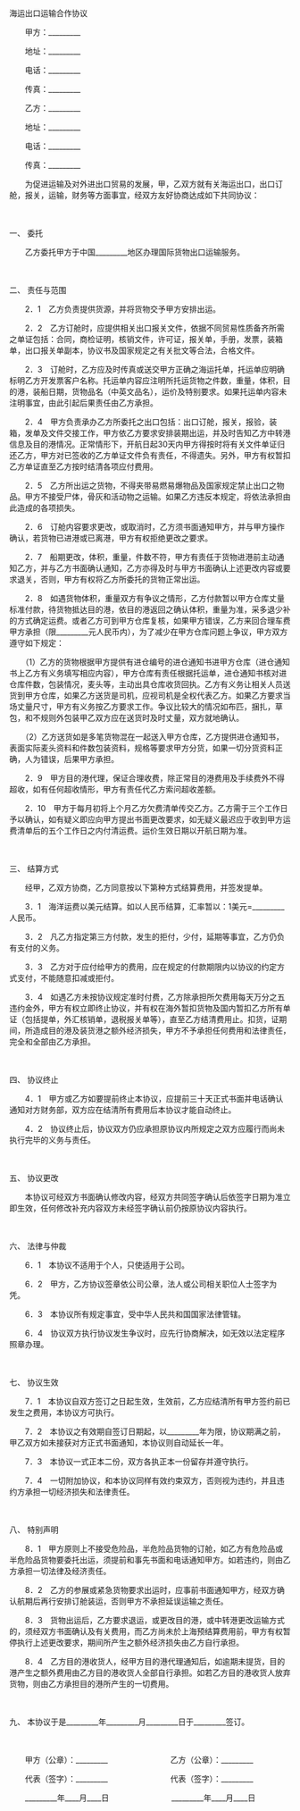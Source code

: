 



海运出口运输合作协议



 

　　甲方：_________

　　地址：_________

　　电话：_________

　　传真：_________　　

　　乙方：_________

　　地址：_________

　　电话：_________

　　传真：_________　　

　　为促进运输及对外进出口贸易的发展，甲，乙双方就有关海运出口，出口订舱，报关，运输，财务等方面事宜，经双方友好协商达成如下共同协议：

　　

一、
委托

　　乙方委托甲方于中国_________地区办理国际货物出口运输服务。

　　

二、
责任与范围

　　2．1　乙方负责提供货源，并将货物交予甲方安排出运。

　　2．2　乙方订舱时，应提供相关出口报关文件，依据不同贸易性质备齐所需之单证包括：合同，商检证明，核销文件，许可证，报关单，手册，发票，装箱单，出口报关单副本，协议书及国家规定之有关批文等合法，合格文件。

　　2．3　订舱时，乙方应及时传真或送交甲方正确之海运托单，托运单应明确标明乙方开发票客户名称。托运单内容应注明所托运货物之件数，重量，体积，目的港，装船日期，货物品名（中英文品名），运价及特别要求。如果托运单内容未注明事宜，由此引起后果责任由乙方承担。

　　2．4　甲方负责承办乙方所委托之出口包括：出口订舱，报关，报验，装箱，发单及文件交接工作，甲方依乙方要求安排装期出运，并及时告知乙方中转港信息及目的港情况。正常情形下，开航日起30天内甲方得按时将有关文件单证归还乙方，甲方对已签收的乙方单证文件负有责任，不得遗失。另外，甲方有权暂扣乙方单证直至乙方按时结清各项应付费用。

　　2．5　乙方所出运之货物，不得夹带易燃易爆物品及国家规定禁止出口之物品。甲方不接受尸体，骨灰和活动物之运输。如果乙方违反本规定，将依法承担由此造成的各项损失。

　　2．6　订舱内容要求更改，或取消时，乙方须书面通知甲方，并与甲方操作确认，若货物已进港或已离港，甲方有权拒绝更改之要求。

　　2．7　船期更改，体积，重量，件数不符，甲方有责任于货物进港前主动通知乙方，并与乙方书面确认通知，乙方亦得及时与甲方书面确认上述更改内容或要求退关，否则，甲方有权将乙方所委托的货物正常出运。

　　2．8　如遇货物体积，重量双方有争议之情形，乙方付款暂以甲方仓库丈量标准付款，待货物抵达目的港，依目的港返回之确认体积，重量为准，采多退少补的方式确定运费。或者乙方可到甲方仓库复核，如果甲方错误，乙方来回合理车费甲方承担（限_________元人民币内），为了减少在甲方仓库问题上争议，甲方双方遵守如下规定：

　　（1）乙方的货物根据甲方提供有进仓编号的进仓通知书进甲方仓库（进仓通知书上乙方有义务填写相应内容），甲方仓库有责任根据托运单，进仓通知书核对进仓库件数，包装情况，麦头等，主动出具仓库收货回执。乙方有义务让相关人员送货到甲方仓库，如果乙方送货是司机，应视司机是全权代表乙方。如果乙方要求当场丈量尺寸，甲方有义务按乙方要求工作。争议比较大的情况如布匹，捆扎，草包，和不规则外包装甲乙双方应在送货时及时丈量，双方就地确认。

　　（2）乙方送货如是多笔货物混在一起送入甲方仓库，乙方提供进仓通知书，表面实际麦头资料和件数包装资料，规格等要求甲方分货，如果一切分货资料正确，人为错误，后果甲方承担。

　　2．9　甲方目的港代理，保证合理收费，除正常目的港费用及手续费外不得超收，如有任何超收情形，甲方有责任代乙方索问超收差额。

　　2．10　甲方于每月初将上个月乙方欠费清单传交乙方。乙方需于三个工作日予以确认，如有疑义即应向甲方提出书面更改要求，如无疑义最迟应于收到甲方运费清单后的五个工作日之内付清运费。运价生效日期以开航日期为准。

　　

三、
结算方式

　　经甲，乙双方协商，乙方同意按以下第种方式结算费用，并签发提单。

　　3．1　海洋运费以美元结算。如以人民币结算，汇率暂以：1美元=_________人民币。

　　3．2　凡乙方指定第三方付款，发生的拒付，少付，延期等事宜，乙方仍负有支付的义务。

　　3．3　乙方对于应付给甲方的费用，应在规定的付款期限内以协议的约定方式支付，不能随意扣减或拒付。

　　3．4　如遇乙方未按协议规定准时付费，乙方除承担所欠费用每天万分之五违约金外，甲方有权立即终止协议，并有权在海外暂扣货物及国内暂扣乙方所有单证（包括提单，外汇核销单，退税报关单等），直至乙方结清费用止。扣货，证期间，所造成目的港及装货港之额外经济损失，甲方不予承担任何费用和法律责任，完全和全部由乙方承担。

　　

四、
协议终止

　　4．1　甲方或乙方如要提前终止本协议，应提前三十天正式书面并电话确认通知对方财务部，双方应在结清所有费用后本协议才能自动终止。

　　4．2　协议终止后，协议双方仍应承担原协议内所规定之双方应履行而尚未执行完毕的义务与责任。

　　

五、
协议更改

　　本协议可经双方书面确认修改内容，经双方共同签字确认后依签字日期为准立即生效，任何修改补充内容双方未经签字确认前仍按原协议内容执行。

　　

六、
法律与仲裁

　　6．1　本协议不适用于个人，只使适用于公司。

　　6．2　甲方，乙方协议签章依公司公章，法人或公司相关职位人士签字为凭。

　　6．3　本协议所有规定事宜，受中华人民共和国国家法律管辖。

　　6．4　协议双方执行协议发生争议时，应先行协商解决，如无效以法定程序照章办理。

　　

七、
协议生效

　　7．1　本协议自双方签订之日起生效，生效前，乙方应结清所有甲方签约前已发生之费用，本协议方可执行。

　　7．2　本协议之有效期自签订日期起，以_________年为限，协议期满之前，甲乙双方如未接获对方正式书面通知，本协议则自动延长一年。

　　7．3　本协议一式正本二份，双方各执正本一份留存并遵守执行。

　　7．4　一切附加协议，和本协议同样有效约束双方，否则视为违约，并且违约方承担一切经济损失和法律责任。

　　

八、
特别声明

　　8．1　甲方原则上不接受危险品，半危险品货物的订舱，如乙方有危险品或半危险品货物要委托出运，须提前和事先书面和电话通知甲方。如若违约，则由乙方承担一切法律及经济责任。

　　8．2　乙方的参展或紧急货物要求出运时，应事前书面通知甲方，经双方确认航期后再行安排订舱装运，否则甲方不承担延误运输之责任。

　　8．3　货物出运后，乙方要求退运，或更改目的港，或中转港更改运输方式的，须经双方书面确认及有关费用，而乙方尚未於上海预结算费用前，甲方有权暂停执行上述更改要求，期间所产生之额外经济损失由乙方自行承担。

　　8．4　乙方目的港收货人，经甲方目的港代理通知后，如逾期未提货，目的港产生之额外费用由乙方目的港收货人全部自行承担。如若乙方目的港收货人放弃货物，则由乙方承担目的港所产生的一切费用。

　　

九、
本协议于是_________年_________月_________日于_________签订。

　　

　　甲方（公章）：_________　　　　　　　　乙方（公章）：_________　　

　　代表（签字）：_________　　　　　　　　代表（签字）：_________　　

　　_________年____月____日　　　　　　　　_________年____月____日